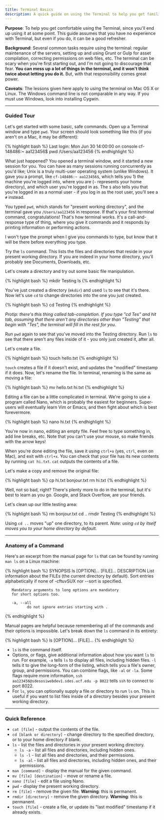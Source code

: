 ```yaml
---
title: Terminal Basics
description: A quick guide on using the Terminal to help you get familiar.
---
```


**Purpose**: To help you get comfortable using the Terminal, since you'll end up using it at some point. This guide assumes that you have no experience with Terminal, but even if you do, it can be a good refresher.

**Background**: Several common tasks require using the terminal: regular maintenance of the servers, setting up and using Grunt or Gulp for asset compilation, correcting permissions on web files, etc. The terminal can be scary when you're first starting out, and I'm not going to discourage that fear. **You can mess up a lot of things in the terminal, and it won't think twice about letting you do it.** But, with that responsibility comes great power.

**Caveats**: The lessons given here apply to using the terminal on Mac OS X or Linux. The Windows command line is not comparable in any way. If you must use Windows, look into installing Cygwin.

---

### Guided Tour

Let's get started with some basic, safe commands. Open up a Terminal window and type `pwd`. Your screen should look something like this (if you aren't on a Mac, it may be different):

{% highlight bash %}
Last login: Mon Jun 30 14:00:00 on console
cf-148486:~ aa123456$ pwd
/Users/aa123456
{% endhighlight %}

What just happened? You opened a terminal window, and it started a new session for you. You can have as many sessions running concurrently as you'd like; Unix is a truly multi-user operating system (unlike Windows). It gave you a prompt, like `cf-148486:~ aa123456$`, which tells you 1) the machine you're logged into, where you are (`~` represents your home directory), and which user you're logged in as. The `$` also tells you that you're logged in as a normal user - if you log in as the root user, you'll see a `#` instead.

You typed `pwd`, which stands for "present working directory", and the terminal gave you `/Users/aa123456` in response. If that's your first terminal command, congratulations! That's how terminal works. It's a call-and-response type of thing, where you give it commands and it responds by printing information or performing actions.

I won't type the prompt when I give you commands to type, but know that it will be there before everything you type.

Try the `ls` command. This lists the files and directories that reside in your present working directory. If you are indeed in your home directory, you'll probably see Documents, Downloads, etc.

Let's create a directory and try out some basic file manipulation.

{% highlight bash %}
mkdir Testing
ls
{% endhighlight %}

You've just created a directory (`mkdir`) and used `ls` to see that it's there. Now let's use `cd` to change directories into the one you just created.

{% highlight bash %}
cd Testing
{% endhighlight %}

*Protip: there's this thing called tab-completion. If you type "cd Tes" and hit tab, assuming that there aren't any directories other than "Testing" that begin with "Tes", the terminal will fill in the rest for you.*

Run `pwd` again to see that you've moved into the Testing directory. Run `ls` to see that there aren't any files inside of it - you only just created it, after all.

Let's create a file.

{% highlight bash %}
touch hello.txt
{% endhighlight %}

`touch` creates a file if it doesn't exist, and updates the "modified" timestamp if it does. Now, let's rename the file. In terminal, renaming is the same as moving a file:

{% highlight bash %}
mv hello.txt hi.txt
{% endhighlight %}

Editing a file can be a little complicated in terminal. We're going to use a program called Nano, which is probably the easiest for beginners. Super-users will eventually learn Vim or Emacs, and then fight about which is best forevermore.

{% highlight bash %}
nano hi.txt
{% endhighlight %}

You're now in nano, editing an empty file. Feel free to type something in, add line breaks, etc. Note that you can't use your mouse, so make friends with the arrow keys!

When you're done editing the file, save it using `ctrl+o` (yes, `ctrl`, even on Mac), and exit with `ctrl+x`. You can check that your file has its new contents by running `cat hi.txt`. `cat` outputs the contents of a file.

Let's make a copy and remove the original file:

{% highlight bash %}
cp hi.txt bonjour.txt
rm hi.txt
{% endhighlight %}

Well, not so bad, right? There's plenty more to do in the terminal, but it's best to learn as you go. Google, and Stack Overflow, are your friends.

Let's clean up our little testing area:

{% highlight bash %}
rm bonjour.txt
cd ..
rmdir Testing
{% endhighlight %}

Using `cd ..` moves "up" one directory, to its parent. *Note: using `cd` by itself moves you to your home directory by default.*

---

### Anatomy of a Command

Here's an excerpt from the manual page for `ls` that can be found by running `man ls` on a Linux machine:

{% highlight bash %}
SYNOPSIS
       ls [OPTION]... [FILE]...
DESCRIPTION
       List  information  about the FILEs (the current
       directory by default).  Sort entries alphabetically
       if none of -cftuvSUX nor --sort is specified.

       Mandatory arguments to long options are mandatory
       for short options too.

       -a, --all
              do not ignore entries starting with .
{% endhighlight %}

Manual pages are helpful because remembering all of the commands and their options is impossible. Let's break down the `ls` command in its entirety:

{% highlight bash %}
ls [OPTION]... [FILE]...
{% endhighlight %}

* `ls` is the command itself.
* Options, or flags, give additional information about how you want `ls` to run. For example, `-a` tells `ls` to display all files, including hidden files. `-l` tells it to give the long-form of the listing, which tells you a file's owner, group, and permissions. You can combine flags, like `-al` or `-la`. Some flags require more information, `ssh aa123456@sdesosiwebdev1.sdes.ucf.edu -p 8022` tells `ssh` to connect to port 8022.
* For `ls`, you can optionally supply a file or directory to run `ls` on. This is useful if you want to list files inside of a directory besides your present working directory.

---

### Quick Reference

* `cat [file]` - output the contents of the file.
* `cd [blank or directory]` - change directory to the specified directory, or to your home directory if blank.
* `ls` - list the files and directories in your present working directory.
	* `ls -a` - list all files and directories, including hidden ones.
	* `ls -l` - list all files and directories, and their permissions.
	* `ls -al` - list all files and directories, including hidden ones, and their permissions.
* `man [command]` - display the manual for the given command.
* `mv [file] [destination]` - move or rename a file.
* `nano [file]` - edit a file using Nano.
* `pwd` - display the present working directory.
* `rm [file]` - remove the given file. **Warning**: this is permanent.
* `rmdir [directory]` - remove the given directory. **Warning**: this is permanent.
* `touch [file]` - create a file, or update its "last modified" timestamp if it already exists.
